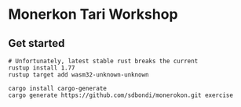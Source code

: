 # Monerkon Tari Workshop

## Get started

```shell
# Unfortunately, latest stable rust breaks the current
rustup install 1.77
rustup target add wasm32-unknown-unknown

cargo install cargo-generate
cargo generate https://github.com/sdbondi/monerokon.git exercise
```